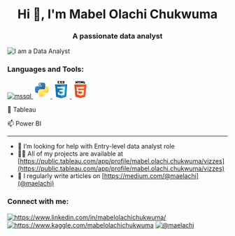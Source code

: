 
<h1 align="center">Hi 👋, I'm Mabel Olachi Chukwuma</h1>
<h3 align="center">A passionate data analyst </h3>

![I am a Data Analyst](https://arturssmirnovs.github.io/github-profile-readme-generator/images/banner.png)

<h3 align="left">Languages and Tools:</h3>
<p align="left"> <a href="https://www.w3schools.com/css/" target="_blank" rel="noreferrer"> <a href="https://www.microsoft.com/en-us/sql-server" target="_blank" rel="noreferrer"> <img src="https://www.svgrepo.com/show/303229/microsoft-sql-server-logo.svg" alt="mssql" width="40" height="40"/> </a> <a href="https://www.python.org" target="_blank" rel="noreferrer"> <img src="https://raw.githubusercontent.com/devicons/devicon/master/icons/python/python-original.svg" alt="python" width="40" height="40"/> <img src="https://raw.githubusercontent.com/devicons/devicon/master/icons/css3/css3-original-wordmark.svg" alt="css3" width="40" height="40"/> </a> <a href="https://www.w3.org/html/" target="_blank" rel="noreferrer"> <img src="https://raw.githubusercontent.com/devicons/devicon/master/icons/html5/html5-original-wordmark.svg" alt="html5" width="40" height="40"/>  </a> </p>

🔭 Tableau 

📫 Power BI

   ---
   
- 🤔 I’m looking for help with Entry-level data analyst role 
- 👨‍💻 All of my projects are available at [https://public.tableau.com/app/profile/mabel.olachi.chukwuma/vizzes](https://public.tableau.com/app/profile/mabel.olachi.chukwuma/vizzes)
- 📝 I regularly write articles on [https://medium.com/@maelachi](@maelachi)

<h3 align="left">Connect with me:</h3>
<p align="left">
<a href="https://linkedin.com/in/https://www.linkedin.com/in/mabelolachichukwuma/" target="blank"><img align="center" src="https://raw.githubusercontent.com/rahuldkjain/github-profile-readme-generator/master/src/images/icons/Social/linked-in-alt.svg" alt="https://www.linkedin.com/in/mabelolachichukwuma/" height="30" width="40" /></a>
<a href="https://kaggle.com/https://www.kaggle.com/mabelolachichukwuma" target="blank"><img align="center" src="https://raw.githubusercontent.com/rahuldkjain/github-profile-readme-generator/master/src/images/icons/Social/kaggle.svg" alt="https://www.kaggle.com/mabelolachichukwuma" height="30" width="40" /></a>
<a href="https://medium.com/@maelachi" target="blank"><img align="center" src="https://raw.githubusercontent.com/rahuldkjain/github-profile-readme-generator/master/src/images/icons/Social/medium.svg" alt="@maelachi" height="30" width="40" /></a>
</p>




